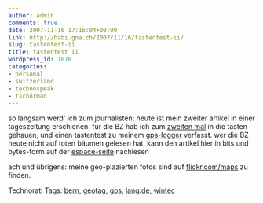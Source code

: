 ```yaml
---
author: admin
comments: true
date: 2007-11-16 17:16:04+00:00
link: http://habi.gna.ch/2007/11/16/tastentest-ii/
slug: tastentest-ii
title: tastentest II
wordpress_id: 1078
categories:
- personal
- switzerland
- technospeak
- tschörman
---
```


so langsam werd' ich zum journalisten: heute ist mein zweiter artikel in einer tageszeitung erschienen. für die BZ hab ich zum [zweiten mal](http://habi.gna.ch/2006/11/09/citizen-journalism/) in die tasten gehauen, und einen tastentest zu meinem [gps-logger](http://habi.gna.ch/?s=gps) verfasst. wer die BZ heute nicht auf toten bäumen gelesen hat, kann den artikel hier in bits und bytes-form auf der [espace-seite](http://espace.ch/artikel_445663.html) nachlesen

ach und übrigens: meine geo-plazierten fotos sind auf [flickr.com/maps](http://flickr.com/photos/habi/map) zu finden.


Technorati Tags: [bern](http://www.technorati.com/tag/bern), [geotag](http://www.technorati.com/tag/geotag), [gps](http://www.technorati.com/tag/gps), [lang:de](http://www.technorati.com/tag/lang:de), [wintec](http://www.technorati.com/tag/wintec)
